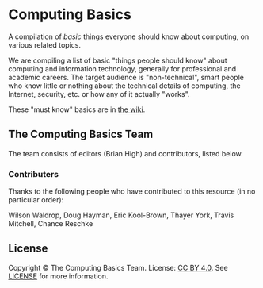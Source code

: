 Computing Basics
================

A compilation of *basic* things everyone should know about computing, on various related topics.

We are compiling a list of basic "things people should know" about
computing and information technology, generally for professional and
academic careers. The target audience is "non-technical", smart people
who know little or nothing about the technical details of computing, the
Internet, security, etc. or how any of it actually "works".

These "must know" basics are in [the wiki](https://github.com/brianhigh/computing-basics/wiki).

## The Computing Basics Team

The team consists of editors (Brian High) and contributors, listed below.

### Contributers

Thanks to the following people who have contributed to this resource (in no particular order):

Wilson Waldrop, Doug Hayman, Eric Kool-Brown, Thayer York, Travis Mitchell, Chance Reschke

## License

Copyright &copy; The Computing Basics Team. License: [CC BY 4.0](https://creativecommons.org/licenses/by/4.0/). See [LICENSE](https://github.com/brianhigh/computing-basics/blob/master/LICENSE) for more information.
